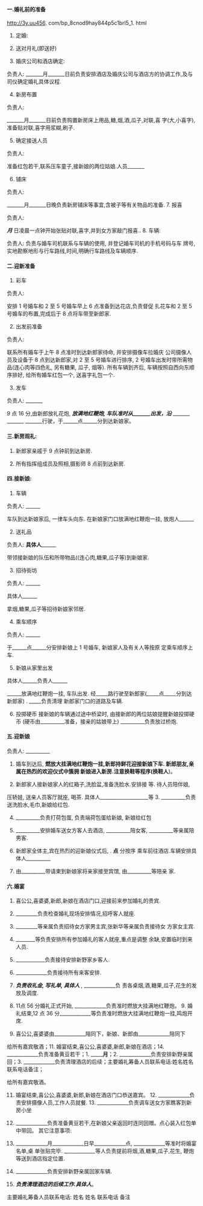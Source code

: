 #### 一.婚礼前的准备
http://3y.uu456. com/bp_8cnod9hay844p5c1brl5_1. html

1. 定婚:

2. 送对月礼(即送好)

3. 婚庆公司和酒店确定:

负责人:
_______月_______日前负责安排酒店及婚庆公司与酒店方的协调工作,及与司仪确定婚礼具体议程.

4. 新房布置

负责人:

_______月_______日前负责购置新房床上用品,糖,烟,酒,瓜子,对联,喜 字(大,小喜字),准备贴对联,喜字用浆糊,刷子.

5. 确定接送人员

负责人:

准备红包若干,联系压车童子,接新娘的两位姑娘.人员_______

6. 铺床

负责人:

_______月_______日晚负责新房铺床等事宜,含被子等有关物品的准备. 7. 报喜

负责人:

_______月_______ 日凌晨一点钟开始张贴对联,喜字,并到女方家敲门报喜.. 8. 车辆:

负责人: 负责与婚车司机联系与车辆的使用, 并登记婚车司机的手机号码与车 牌号,实地勘察地形与行车路线,时间,明确行车路线及车辆顺序.

#### 二.迎新准备

1. 彩车

负责人:

安排 1 号婚车和 2 至 5 号婚车早上 6 点准备到达花店,负责督促 扎花车和 2 至 5 号婚车的布置,完成后于 8 点将车带至新郎家.

2.  出发前准备

负责人:

联系所有婚车于上午 8 点准时到达新郎家待命, 并安排摄像车拉婚庆 公司摄像人员及设备于 8 点到达新郎家,对 2 至 5 号婚车进行排序, 2 号婚车出发时带所需物品(连心肉等四色礼, 另有糖果, 瓜子, 烟等). 所有车辆到齐后, 车辆按照自西向东顺序排好, 给所有婚车红包一个, 送喜字礼包一个.

3.  发车

负责人: _______

9 点 16 分,由新郎放礼花炮, _______放满地红鞭炮, 车队准时从_______出发，沿_______ _______ _______ _______行驶，于______点______分到达新娘家。

#### 三.新房观礼:

1. 新郎家亲戚于 9 点钟前到达新房.

2. 所有指挥组成员及照相,摄影师 8 点前到达新房.

#### 四.接新娘:

1. 车辆

负责人: ______

车队到达新娘家后, 一律车头向东. 在新娘家门口放满地红鞭炮一挂, 放炮人______

2. 送礼品

负责人: ______具体人____________

带领接新娘的队伍和所带物品((连心肉,糖果,瓜子等)到新娘家.

3. 招待街坊

负责人: ______

具体人______

拿烟,糖果,瓜子等招待新娘家邻居.

4.  乘车顺序

负责人: ______

于______点______分安排新娘上 1 号婚车, 新娘家人及有关人等按原 定乘车顺序上车.

5.  新娘从家里出发

具体人______负责人______

______放满地红鞭炮一挂, 车队出发. 经_____路行驶至新郎家(_____点_____分到达新郎家) . _____负责清理 新郎家门口的道路及车辆.

6.  投掷硬币 接新娘的车辆通过途中桥梁时, 由接新郎的两位姑娘提醒新娘投掷硬 币 (硬币由__________准备，接亲的姑娘带上) __________负责放过桥炮.

#### 五.迎新娘

负责人: __________

1.  婚车到达后, __________燃放大挂满地红鞭炮一挂,新郎持鲜花迎接新娘下车. 新郎朋友,亲属在热烈的欢迎仪式中簇拥 新娘进入新房.注意换鞋等程序(换鞋人__________)。

2.  新郎家人接新娘家人的红箱子,洗脸盆,准备洗脸水.安排接 等. 待人员陪伴娘,

压轿娃, 送亲人员客厅就座, 喝茶. 具体人____________________等 3.  __________负责送洗脸水,毛巾,新娘给红包.

4.  __________负责打荷包蛋, 负责端荷包蛋给新娘, 新娘给红包

5.  __________安排婚车送女方客人去酒店, __________陪女客, __________等亲属陪男客.

6.  新郎家全体主,宾在热烈的迎新娘仪式后, . __________点__________ 分按序 乘车前往酒店.车辆安排具体人__________

7.  由__________带请柬到新娘家将亲家接至宾馆, 由__________等陪亲 家.

#### 六.婚宴

1. 喜公公,喜婆婆,新郎,新娘在酒店门口,迎接前来参加婚礼的贵宾.

2.  _________负责检查婚礼现场安排情况,招呼客人就座.

3. _________等亲属负责招待女方家男主宾,张新华等亲属负责接待女 方家女主宾.

4. ________等负责安排所有参加婚礼的客人就座,重点是调整 余缺,安置临时到来人员.

5.  ____________负责接待安排新野家乡客人.

6.  _____________负责接待所有来客安排.

7.  _____________负责收礼金, 写礼单, 具体人_____________ , _____________负 责各桌烟,酒,糖果,瓜子,花生的发放及调度.

8.  11点 56 分婚礼正式开始, _____________负责准时燃放大挂满地红鞭炮。 9. 婚礼结束,12 点 36 分_____________等负责准时燃放大挂满地红鞭炮一挂,鸣炮开席.

10. 喜公公,喜婆婆由_____________陪同下，新娘、新郎由_____________陪同下

给所有嘉宾敬酒；11. 婚宴结束,喜公公,喜婆婆,新郎,新娘在酒店；14. _____________负责准备黄豆若干；1. _____________月________；2. _____________负责安排新野亲属回；3. _____________负责清理酒店的后续；主要婚礼筹备人员联系电话:姓名姓名联系电话备注；

给所有嘉宾敬酒。

11. 婚宴结束,喜公公,喜婆婆,新郎,新娘在酒店门口恭送嘉宾。 12. _____________负责安排摄像人员,工作人员就餐. 13. _____________负责调车送女方家瞧客到新房小坐

14. _____________负责准备黄豆若干,在新娘父亲返回时连同回赠。点心装入红包单中带回。 其它注意事项:

1.  _____________月_____________日早_____________点, _____________等准时将婚宴名单,桌 单张贴完毕. _____________等人负责提前将烟,酒,糖果,瓜子,花生, 鞭炮等送到酒店指定位置.

2.  _____________负责安排新野亲属回家车辆.

3.  _____________负责清理酒店的后续工作.具体人_____________。

主要婚礼筹备人员联系电话: 姓名 姓名 联系电话 备注

